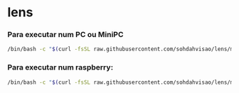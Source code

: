 # lens

### Para executar num PC ou MiniPC
```bash
/bin/bash -c "$(curl -fsSL raw.githubusercontent.com/sohdahvisao/lens/main/setup_pc.sh)"

```

### Para executar num raspberry:
```bash 
/bin/bash -c "$(curl -fsSL raw.githubusercontent.com/sohdahvisao/lens/main/setup_rasp.sh)"
```
